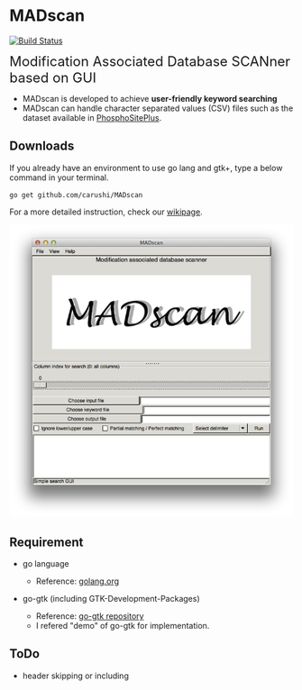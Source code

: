 # MADscan


[![Build Status](https://drone.io/github.com/carushi/MADscan/status.png)](https://drone.io/github.com/carushi/MADscan/latest)

<font size=5>Modification Associated Database SCANner based on GUI</font>

* MADscan is developed to achieve **user-friendly keyword searching**
* MADscan can handle character separated values (CSV) files such as the dataset available in [PhosphoSitePlus](http://www.phosphosite.org/homeAction.action).


## Downloads

If you already have an environment to use go lang and gtk+, type a below command in your terminal.

```
go get github.com/carushi/MADscan
```

For a more detailed instruction, check our [wikipage](https://github.com/carushi/MADscan/wiki).

![](image/window.png)



## Requirement

* go language
	* Reference: [golang.org](https://golang.org)

* go-gtk (including GTK-Development-Packages)
	* Reference: [go-gtk repository](https://github.com/mattn/go-gtk)
	* I refered "demo" of go-gtk for implementation.


	
## ToDo
* header skipping or including



